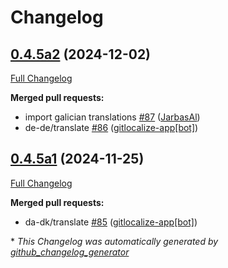 # Changelog

## [0.4.5a2](https://github.com/OpenVoiceOS/ovos-skill-date-time/tree/0.4.5a2) (2024-12-02)

[Full Changelog](https://github.com/OpenVoiceOS/ovos-skill-date-time/compare/0.4.5a1...0.4.5a2)

**Merged pull requests:**

- import galician translations [\#87](https://github.com/OpenVoiceOS/ovos-skill-date-time/pull/87) ([JarbasAl](https://github.com/JarbasAl))
- de-de/translate [\#86](https://github.com/OpenVoiceOS/ovos-skill-date-time/pull/86) ([gitlocalize-app[bot]](https://github.com/apps/gitlocalize-app))

## [0.4.5a1](https://github.com/OpenVoiceOS/ovos-skill-date-time/tree/0.4.5a1) (2024-11-25)

[Full Changelog](https://github.com/OpenVoiceOS/ovos-skill-date-time/compare/0.4.4...0.4.5a1)

**Merged pull requests:**

- da-dk/translate [\#85](https://github.com/OpenVoiceOS/ovos-skill-date-time/pull/85) ([gitlocalize-app[bot]](https://github.com/apps/gitlocalize-app))



\* *This Changelog was automatically generated by [github_changelog_generator](https://github.com/github-changelog-generator/github-changelog-generator)*
